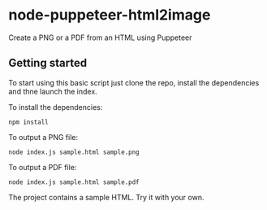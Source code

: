 # node-puppeteer-html2image
Create a PNG or a PDF from an HTML using Puppeteer

## Getting started
To start using this basic script just clone the repo, install the dependencies and thne launch the index.

To install the dependencies:

```
npm install
```



To output a PNG file:

```
node index.js sample.html sample.png
```

To output a PDF file:

```
node index.js sample.html sample.pdf
```

The project contains a sample HTML. Try it with your own.
